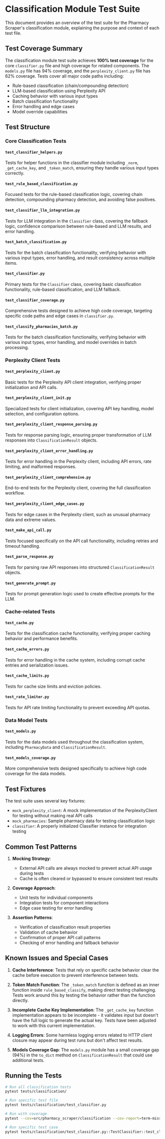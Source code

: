 # Classification Module Test Suite

This document provides an overview of the test suite for the Pharmacy Scraper's classification module, explaining the purpose and context of each test file.

## Test Coverage Summary

The classification module test suite achieves **100% test coverage** for the core `classifier.py` file and high coverage for related components. The `models.py` file has 94% coverage, and the `perplexity_client.py` file has 62% coverage. Tests cover all major code paths including:

- Rule-based classification (chain/compounding detection)
- LLM-based classification using Perplexity API
- Caching behavior with various input types
- Batch classification functionality
- Error handling and edge cases
- Model override capabilities

## Test Structure

### Core Classification Tests

#### `test_classifier_helpers.py`
Tests for helper functions in the classifier module including `_norm`, `_get_cache_key`, and `_token_match`, ensuring they handle various input types correctly.

#### `test_rule_based_classification.py`
Focused tests for the rule-based classification logic, covering chain detection, compounding pharmacy detection, and avoiding false positives.

#### `test_classifier_llm_integration.py`
Tests for LLM integration in the `Classifier` class, covering the fallback logic, confidence comparison between rule-based and LLM results, and error handling.

#### `test_batch_classification.py`
Tests for the batch classification functionality, verifying behavior with various input types, error handling, and result consistency across multiple items.

#### `test_classifier.py`
Primary tests for the `Classifier` class, covering basic classification functionality, rule-based classification, and LLM fallback.

#### `test_classifier_coverage.py`
Comprehensive tests designed to achieve high code coverage, targeting specific code paths and edge cases in `classifier.py`.

#### `test_classify_pharmacies_batch.py`
Tests for the batch classification functionality, verifying behavior with various input types, error handling, and model overrides in batch processing.

### Perplexity Client Tests

#### `test_perplexity_client.py`
Basic tests for the Perplexity API client integration, verifying proper initialization and API calls.

#### `test_perplexity_client_init.py`
Specialized tests for client initialization, covering API key handling, model selection, and configuration options.

#### `test_perplexity_client_response_parsing.py`
Tests for response parsing logic, ensuring proper transformation of LLM responses into `ClassificationResult` objects.

#### `test_perplexity_client_error_handling.py`
Tests for error handling in the Perplexity client, including API errors, rate limiting, and malformed responses.

#### `test_perplexity_client_comprehensive.py`
End-to-end tests for the Perplexity client, covering the full classification workflow.

#### `test_perplexity_client_edge_cases.py`
Tests for edge cases in the Perplexity client, such as unusual pharmacy data and extreme values.

#### `test_make_api_call.py`
Tests focused specifically on the API call functionality, including retries and timeout handling.

#### `test_parse_response.py`
Tests for parsing raw API responses into structured `ClassificationResult` objects.

#### `test_generate_prompt.py`
Tests for prompt generation logic used to create effective prompts for the LLM.

### Cache-related Tests

#### `test_cache.py`
Tests for the classification cache functionality, verifying proper caching behavior and performance benefits.

#### `test_cache_errors.py`
Tests for error handling in the cache system, including corrupt cache entries and serialization issues.

#### `test_cache_limits.py`
Tests for cache size limits and eviction policies.

#### `test_rate_limiter.py`
Tests for API rate limiting functionality to prevent exceeding API quotas.

### Data Model Tests

#### `test_models.py`
Tests for the data models used throughout the classification system, including `PharmacyData` and `ClassificationResult`.

#### `test_models_coverage.py`
More comprehensive tests designed specifically to achieve high code coverage for the data models.

## Test Fixtures

The test suite uses several key fixtures:

- `mock_perplexity_client`: A mock implementation of the PerplexityClient for testing without making real API calls
- `mock_pharmacies`: Sample pharmacy data for testing classification logic
- `classifier`: A properly initialized Classifier instance for integration testing

## Common Test Patterns

1. **Mocking Strategy**:
   - External API calls are always mocked to prevent actual API usage during tests
   - Cache is often cleared or bypassed to ensure consistent test results

2. **Coverage Approach**:
   - Unit tests for individual components
   - Integration tests for component interactions
   - Edge case testing for error handling

3. **Assertion Patterns**:
   - Verification of classification result properties
   - Validation of cache behavior
   - Confirmation of proper API call patterns
   - Checking of error handling and fallback behavior

## Known Issues and Special Cases

1. **Cache Interference**: Tests that rely on specific cache behavior clear the cache before execution to prevent interference between tests.

2. **Token Match Function**: The `_token_match` function is defined as an inner function inside `rule_based_classify`, making direct testing challenging. Tests work around this by testing the behavior rather than the function directly.

3. **Incomplete Cache Key Implementation**: The `_get_cache_key` function implementation appears to be incomplete - it validates input but doesn't have the full logic to generate the actual key. Tests have been adjusted to work with this current implementation.

4. **Logging Errors**: Some harmless logging errors related to HTTP client closure may appear during test runs but don't affect test results.

5. **Models Coverage Gap**: The `models.py` module has a small coverage gap (94%) in the `to_dict` method on `ClassificationResult` that could use additional tests.

## Running the Tests

```bash
# Run all classification tests
pytest tests/classification/

# Run specific test file
pytest tests/classification/test_classifier.py

# Run with coverage
pytest --cov=src/pharmacy_scraper/classification --cov-report=term-missing tests/classification/

# Run specific test case
pytest tests/classification/test_classifier.py::TestClassifier::test_classify_pharmacy
```
